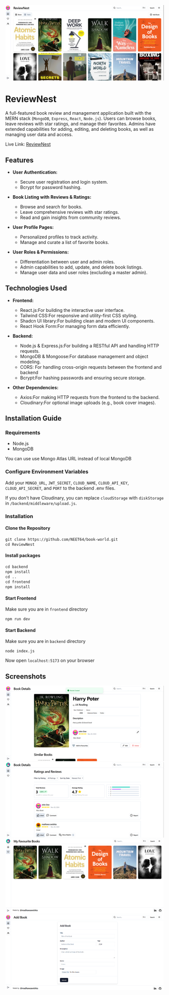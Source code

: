 ![Homepage](https://github.com/madhawaawishka/ReviewNest/blob/8efcc6a694de315570b75c958c5e14f28d8b30d4/images/Screenshot%202024-11-28%20174901.png)



# ReviewNest

A full-featured book review and management application built with the MERN stack (`MongoDB`, `Express`, `React`, `Node.js`). Users can browse books, leave reviews with star ratings, and manage their favorites. Admins have extended capabilities for adding, editing, and deleting books, as well as managing user data and access.

Live Link: [ReviewNest](https://reviewnest-frontend.onrender.com/)

## Features

- **User Authentication:**
  - Secure user registration and login system.
  - Bcrypt for password hashing.

- **Book Listing with Reviews & Ratings:**
  - Browse and search for books.
  - Leave comprehensive reviews with star ratings.
  - Read and gain insights from community reviews.

- **User Profile Pages:**
  - Personalized profiles to track activity.
  - Manage and curate a list of favorite books.


- **User Roles & Permissions:**
  - Differentiation between user and admin roles.
  - Admin capabilities to add, update, and delete book listings.
  - Manage user data and user roles (excluding a master admin).


## Technologies Used

- **Frontend:**
  - React.js:For building the interactive user interface.
  - Tailwind CSS:For responsive and utility-first CSS styling.
  - Shadcn UI library:For building clean and modern UI components.
  - React Hook Form:For managing form data efficiently.


- **Backend:**
  - Node.js & Express.js:For building a RESTful API and handling HTTP requests.
  - MongoDB & Mongoose:For database management and object modeling.
  - CORS: For handling cross-origin requests between the frontend and backend
  - Bcrypt:For hashing passwords and ensuring secure storage.


- **Other Dependencies:**
  - Axios:For making HTTP requests from the frontend to the backend.   
  - Cloudinary:For optional image uploads (e.g., book cover images).

## Installation Guide

### Requirements

- Node.js
- MongoDB
  
You can use use Mongo Atlas URL instead of local MongoDB

### Configure Environment Variables


Add your `MONGO_URL`, `JWT_SECRET`, `CLOUD_NAME`, `CLOUD_API_KEY`, `CLOUD_API_SECRET`, and `PORT` to the backend .env files.

If you don't have Cloudinary, you can replace `cloudStorage` with `diskStorage` in `/backend/middleware/upload.js`.

### Installation

#### Clone the Repository

```shell
git clone https://github.com/NEET64/book-world.git
cd ReviewNest
```

#### Install packages

```shell
cd backend
npm install
cd ..
cd frontend
npm install
```

#### Start Frontend

Make sure you are in `frontend` directory

```shell
npm run dev
```

#### Start Backend

Make sure you are in `backend` directory

```shell
node index.js
```

Now open `localhost:5173` on your browser

## Screenshots

![Tableview](https://github.com/madhawaawishka/ReviewNest/blob/5c07321b5877aca6beec2a4ac28bd9ebbf5c26d3/images/Screenshot%202024-11-28%20175002.png)
![All Users](https://github.com/madhawaawishka/ReviewNest/blob/5c07321b5877aca6beec2a4ac28bd9ebbf5c26d3/images/Screenshot%202024-11-28%20175318.png)
![Favourites](https://github.com/madhawaawishka/ReviewNest/blob/5c07321b5877aca6beec2a4ac28bd9ebbf5c26d3/images/Screenshot%202024-11-28%20175401.png)
![Details1](https://github.com/madhawaawishka/ReviewNest/blob/5c07321b5877aca6beec2a4ac28bd9ebbf5c26d3/images/Screenshot%202024-11-28%20175455.png)
